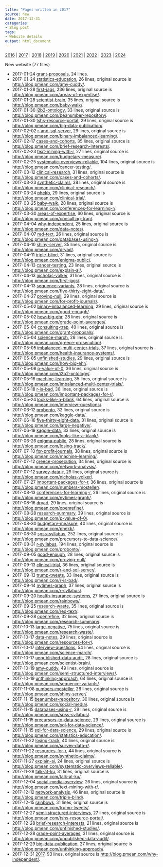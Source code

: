 ```yaml
---
title: "Pages written in 2017"
source: new
date: 2017-12-31
categories:
- Blog post
tags:
- Website details
output: html_document
---
```

 
[2016](http://new.pmean.com/2016/) | [2017](http://new.pmean.com/2017/) | [2018](http://new.pmean.com/2018/) | [2019](http://new.pmean.com/2019/) | [2020](http://new.pmean.com/2020/) | [2021](http://new.pmean.com/2021/) | [2022](http://new.pmean.com/2022/) | [2023](http://new.pmean.com/2023/) | [2024](http://new.pmean.com/2024/)
 
New website (77 files)
 
+ 2017-01-24 [grant-proposals](http://new.pmean.com/grant-proposals/),  24 lines.  
+ 2017-01-24 [statistics-education](http://new.pmean.com/statistics-education/),  26 lines, original source is http://blog.pmean.com/amy-cuddy/.  
+ 2017-01-28 [first-jags](http://new.pmean.com/first-jags/),  236 lines, original source is http://blog.pmean.com/areas-of-expertise/.  
+ 2017-01-28 [scientist-brain](http://new.pmean.com/scientist-brain/),  35 lines, original source is http://blog.pmean.com/baby-walk/.  
+ 2017-01-30 [i2b2-ontology](http://new.pmean.com/i2b2-ontology/),  33 lines, original source is http://blog.pmean.com/beanumber-repository/.  
+ 2017-01-30 [tshs-resource-portal](http://new.pmean.com/tshs-resource-portal/),  29 lines, original source is http://blog.pmean.com/big-data-publication/.  
+ 2017-02-02 [r-and-sql-server](http://new.pmean.com/r-and-sql-server/),  29 lines, original source is http://blog.pmean.com/binary-imbalanced-learning/.  
+ 2017-02-17 [cases-and-cohorts](http://new.pmean.com/cases-and-cohorts/),  35 lines, original source is http://blog.pmean.com/brief-research-interests/.  
+ 2017-02-23 [text-mining-with-r](http://new.pmean.com/text-mining-with-r/),  27 lines, original source is http://blog.pmean.com/budgetary-measure/.  
+ 2017-02-25 [systematic-overviews-reliable](http://new.pmean.com/systematic-overviews-reliable/),  104 lines, original source is http://blog.pmean.com/cancer-testing/.  
+ 2017-03-12 [clinical-research](http://new.pmean.com/clinical-research/),  31 lines, original source is http://blog.pmean.com/cases-and-cohorts/.  
+ 2017-03-23 [synthetic-claims](http://new.pmean.com/synthetic-claims/),  38 lines, original source is http://blog.pmean.com/clinical-research/.  
+ 2017-03-24 [phekb](http://new.pmean.com/phekb/),  29 lines, original source is http://blog.pmean.com/clinical-trial/.  
+ 2017-03-25 [baby-walk](http://new.pmean.com/baby-walk/),  28 lines, original source is http://blog.pmean.com/conferences-for-learning-r/.  
+ 2017-03-30 [areas-of-expertise](http://new.pmean.com/areas-of-expertise/),  60 lines, original source is http://blog.pmean.com/consulting-trap/.  
+ 2017-04-04 [why-independent](http://new.pmean.com/why-independent/),  25 lines, original source is http://blog.pmean.com/data-notes/.  
+ 2017-04-07 [red-text](http://new.pmean.com/red-text/),  26 lines, original source is http://blog.pmean.com/databases-using-r/.  
+ 2017-04-10 [shiny-server](http://new.pmean.com/shiny-server/),  35 lines, original source is http://blog.pmean.com/dryad/.  
+ 2017-04-11 [triple-blind](http://new.pmean.com/triple-blind/),  31 lines, original source is http://blog.pmean.com/enigma-public/.  
+ 2017-04-13 [cancer-testing](http://new.pmean.com/cancer-testing/),  23 lines, original source is http://blog.pmean.com/explain-ai/.  
+ 2017-04-13 [nicholas-volker](http://new.pmean.com/nicholas-volker/),  31 lines, original source is http://blog.pmean.com/first-jags/.  
+ 2017-04-13 [sequence-variants](http://new.pmean.com/sequence-variants/),  28 lines, original source is http://blog.pmean.com/five-thirty-eight-data/.  
+ 2017-04-27 [proving-null](http://new.pmean.com/proving-null/),  29 lines, original source is http://blog.pmean.com/for-profit-journals/.  
+ 2017-05-02 [binary-imbalanced-learning](http://new.pmean.com/binary-imbalanced-learning/),  29 lines, original source is http://blog.pmean.com/good-enough/.  
+ 2017-05-02 [how-big-ehr](http://new.pmean.com/how-big-ehr/),  28 lines, original source is http://blog.pmean.com/grade-point-averages/.  
+ 2017-05-04 [consulting-trap](http://new.pmean.com/consulting-trap/),  40 lines, original source is http://blog.pmean.com/grant-proposals/.  
+ 2017-05-04 [science-march](http://new.pmean.com/science-march/),  26 lines, original source is http://blog.pmean.com/greece-prosecution/.  
+ 2017-05-05 [imbalanced-multi-center-trials](http://new.pmean.com/imbalanced-multi-center-trials/),  37 lines, original source is http://blog.pmean.com/health-insurance-systems/.  
+ 2017-05-05 [unfinished-studies](http://new.pmean.com/unfinished-studies/),  29 lines, original source is http://blog.pmean.com/how-big-ehr/.  
+ 2017-05-08 [p-value-of-0](http://new.pmean.com/p-value-of-0/),  36 lines, original source is http://blog.pmean.com/i2b2-ontology/.  
+ 2017-05-18 [machine-learning](http://new.pmean.com/machine-learning/),  35 lines, original source is http://blog.pmean.com/imbalanced-multi-center-trials/.  
+ 2017-05-18 [r-is-bad](http://new.pmean.com/r-is-bad/),  36 lines, original source is http://blog.pmean.com/important-packages-for-r/.  
+ 2017-05-24 [looks-like-a-blank](http://new.pmean.com/looks-like-a-blank/),  64 lines, original source is http://blog.pmean.com/interview-questions/.  
+ 2017-06-12 [probonto](http://new.pmean.com/probonto/),  32 lines, original source is http://blog.pmean.com/kaggle-data/.  
+ 2017-06-16 [five-thirty-eight-data](http://new.pmean.com/five-thirty-eight-data/),  31 lines, original source is http://blog.pmean.com/large-negative/.  
+ 2017-06-19 [kaggle-data](http://new.pmean.com/kaggle-data/),  33 lines, original source is http://blog.pmean.com/looks-like-a-blank/.  
+ 2017-06-26 [enigma-public](http://new.pmean.com/enigma-public/),  28 lines, original source is http://blog.pmean.com/losing-track/.  
+ 2017-07-10 [for-profit-journals](http://new.pmean.com/for-profit-journals/),  38 lines, original source is http://blog.pmean.com/machine-learning/.  
+ 2017-07-12 [greece-prosecution](http://new.pmean.com/greece-prosecution/),  34 lines, original source is http://blog.pmean.com/network-analysis/.  
+ 2017-07-12 [survey-data-r](http://new.pmean.com/survey-data-r/),  29 lines, original source is http://blog.pmean.com/nicholas-volker/.  
+ 2017-07-27 [important-packages-for-r](http://new.pmean.com/important-packages-for-r/),  36 lines, original source is http://blog.pmean.com/numbers-mosteller/.  
+ 2017-08-13 [conferences-for-learning-r](http://new.pmean.com/conferences-for-learning-r/),  26 lines, original source is http://blog.pmean.com/nytimes-graph/.  
+ 2017-08-16 [dryad](http://new.pmean.com/dryad/),  29 lines, original source is http://blog.pmean.com/openrefine/.  
+ 2017-08-28 [research-summary](http://new.pmean.com/research-summary/),  39 lines, original source is http://blog.pmean.com/p-value-of-0/.  
+ 2017-08-30 [budgetary-measure](http://new.pmean.com/budgetary-measure/),  40 lines, original source is http://blog.pmean.com/phekb/.  
+ 2017-08-30 [spss-syllabus](http://new.pmean.com/spss-syllabus/),  252 lines, original source is http://blog.pmean.com/precursors-to-data-science/.  
+ 2017-08-31 [r-syllabus](http://new.pmean.com/r-syllabus/),  194 lines, original source is http://blog.pmean.com/probonto/.  
+ 2017-09-05 [good-enough](http://new.pmean.com/good-enough/),  28 lines, original source is http://blog.pmean.com/proving-null/.  
+ 2017-09-13 [clinical-trial](http://new.pmean.com/clinical-trial/),  36 lines, original source is http://blog.pmean.com/r-and-sql-server/.  
+ 2017-09-13 [trump-tweets](http://new.pmean.com/trump-tweets/),  33 lines, original source is http://blog.pmean.com/r-is-bad/.  
+ 2017-09-14 [nytimes-graph](http://new.pmean.com/nytimes-graph/),  37 lines, original source is http://blog.pmean.com/r-syllabus/.  
+ 2017-09-20 [health-insurance-systems](http://new.pmean.com/health-insurance-systems/),  27 lines, original source is http://blog.pmean.com/rainbows/.  
+ 2017-09-25 [research-waste](http://new.pmean.com/research-waste/),  35 lines, original source is http://blog.pmean.com/red-text/.  
+ 2017-09-28 [openrefine](http://new.pmean.com/openrefine/),  32 lines, original source is http://blog.pmean.com/research-summary/.  
+ 2017-10-13 [large-negative](http://new.pmean.com/large-negative/),  75 lines, original source is http://blog.pmean.com/research-waste/.  
+ 2017-10-17 [data-notes](http://new.pmean.com/data-notes/),  29 lines, original source is http://blog.pmean.com/resources-for-r/.  
+ 2017-10-17 [interview-questions](http://new.pmean.com/interview-questions/),  54 lines, original source is http://blog.pmean.com/science-march/.  
+ 2017-10-17 [unpublished-data-audit](http://new.pmean.com/unpublished-data-audit/),  28 lines, original source is http://blog.pmean.com/scientist-brain/.  
+ 2017-10-19 [amy-cuddy](http://new.pmean.com/amy-cuddy/),  49 lines, original source is http://blog.pmean.com/semi-structured-interviews/.  
+ 2017-10-19 [unthinking-approach](http://new.pmean.com/unthinking-approach/),  64 lines, original source is http://blog.pmean.com/sequence-variants/.  
+ 2017-11-08 [numbers-mosteller](http://new.pmean.com/numbers-mosteller/),  28 lines, original source is http://blog.pmean.com/shiny-server/.  
+ 2017-11-15 [beanumber-repository](http://new.pmean.com/beanumber-repository/),  30 lines, original source is http://blog.pmean.com/social-media/.  
+ 2017-11-15 [databases-using-r](http://new.pmean.com/databases-using-r/),  29 lines, original source is http://blog.pmean.com/spss-syllabus/.  
+ 2017-11-15 [precursors-to-data-science](http://new.pmean.com/precursors-to-data-science/),  29 lines, original source is http://blog.pmean.com/sql-for-data-science/.  
+ 2017-11-15 [sql-for-data-science](http://new.pmean.com/sql-for-data-science/),  29 lines, original source is http://blog.pmean.com/statistics-education/.  
+ 2017-11-22 [losing-track](http://new.pmean.com/losing-track/),  40 lines, original source is http://blog.pmean.com/survey-data-r/.  
+ 2017-11-22 [resources-for-r](http://new.pmean.com/resources-for-r/),  44 lines, original source is http://blog.pmean.com/synthetic-claims/.  
+ 2017-11-27 [explain-ai](http://new.pmean.com/explain-ai/),  24 lines, original source is http://blog.pmean.com/systematic-overviews-reliable/.  
+ 2017-11-28 [talk-at-ku](http://new.pmean.com/talk-at-ku/),  31 lines, original source is http://blog.pmean.com/talk-at-ku/.  
+ 2017-12-04 [social-media-overview](http://new.pmean.com/social-media-overview/),  26 lines, original source is http://blog.pmean.com/text-mining-with-r/.  
+ 2017-12-12 [network-analysis](http://new.pmean.com/network-analysis/),  46 lines, original source is http://blog.pmean.com/triple-blind/.  
+ 2017-12-15 [rainbows](http://new.pmean.com/rainbows/),  31 lines, original source is http://blog.pmean.com/trump-tweets/.  
+ 2017-12-27 [semi-structured-interviews](http://new.pmean.com/semi-structured-interviews/),  27 lines, original source is http://blog.pmean.com/tshs-resource-portal/.  
+ 2017-12-28 [brief-research-interests](http://new.pmean.com/brief-research-interests/),  21 lines, original source is http://blog.pmean.com/unfinished-studies/.  
+ 2017-12-28 [grade-point-averages](http://new.pmean.com/grade-point-averages/),  31 lines, original source is http://blog.pmean.com/unpublished-data-audit/.  
+ 2017-12-29 [big-data-publication](http://new.pmean.com/big-data-publication/),  27 lines, original source is http://blog.pmean.com/unthinking-approach/.  
+ 2017-12-31 [2017](http://new.pmean.com/2017/),  93 lines, original source is http://blog.pmean.com/why-independent/.
 
